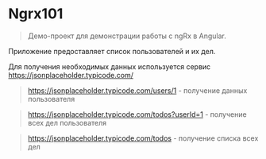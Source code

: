 # Ngrx101

> Демо-проект для демонстрации работы с ngRx в Angular. 

Приложение предоставляет список пользователей и их дел.

Для получения необходимых данных используется сервис https://jsonplaceholder.typicode.com/

> https://jsonplaceholder.typicode.com/users/1 - получение данных пользователя

> https://jsonplaceholder.typicode.com/todos?userId=1 - получение всех дел пользователя

> https://jsonplaceholder.typicode.com/todos - получение списка всех дел
  